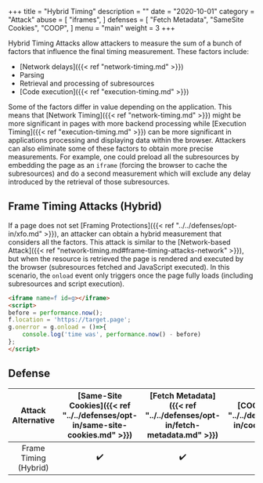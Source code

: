 +++
title = "Hybrid Timing"
description = ""
date = "2020-10-01"
category = "Attack"
abuse = [
    "iframes",
]
defenses = [
    "Fetch Metadata",
    "SameSite Cookies",
    "COOP",
]
menu = "main"
weight = 3
+++

Hybrid Timing Attacks allow attackers to measure the sum of a bunch of factors that influence the final timing measurement. These factors include:

- [Network delays]({{< ref "network-timing.md" >}})
- Parsing
- Retrieval and processing of subresources
- [Code execution]({{< ref "execution-timing.md" >}})

Some of the factors differ in value depending on the application. This means that [Network Timing]({{< ref "network-timing.md" >}}) might be more significant in pages with more backend processing while [Execution Timing]({{< ref "execution-timing.md" >}}) can be more significant in applications processing and displaying data within the browser. Attackers can also eliminate some of these factors to obtain more precise measurements. For example, one could preload all the subresources by embedding the page as an `iframe` (forcing the browser to cache the subresources) and do a second measurement which will exclude any delay introduced by the retrieval of those subresources.

##  Frame Timing Attacks (Hybrid)

If a page does not set [Framing Protections]({{< ref "../../defenses/opt-in/xfo.md" >}}), an attacker can obtain a hybrid measurement that considers all the factors. This attack is similar to the [Network-based Attack]({{< ref "network-timing.md#frame-timing-attacks-network" >}}), but when the resource is retrieved the page is rendered and executed by the browser (subresources fetched and JavaScript executed). In this scenario, the `onload` event only triggers once the page fully loads (including subresources and script execution).

```html
<iframe name=f id=g></iframe>
<script>
before = performance.now();
f.location = 'https://target.page';
g.onerror = g.onload = ()=>{
    console.log('time was', performance.now() - before)
};
</script>
```

## Defense

| Attack Alternative  | [Same-Site Cookies]({{< ref "../../defenses/opt-in/same-site-cookies.md" >}})  | [Fetch Metadata]({{< ref "../../defenses/opt-in/fetch-metadata.md" >}})  | [COOP]({{< ref "../../defenses/opt-in/coop.md" >}})  |  [Framing Protections]({{< ref "../../defenses/opt-in/xfo.md" >}}) |
|:----------------------:|:------------------:|:---------------:|:-----:|:--------------------:|
| Frame Timing (Hybrid)  |         ✔️       |      ✔️       |  ❌   |          ✔️          |
